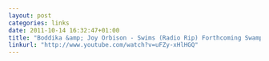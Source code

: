 ```yaml
---
layout: post
categories: links
date: 2011-10-14 16:32:47+01:00
title: "Boddika &amp; Joy Orbison - Swims (Radio Rip) Forthcoming Swamp 81 - YouTube"
linkurl: "http://www.youtube.com/watch?v=uFZy-xHlHGQ"
---
```

